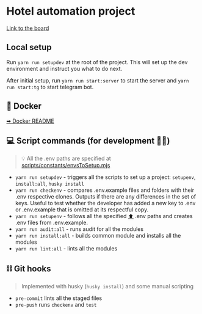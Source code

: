 # Hotel automation project

[Link to the board](https://github.com/Quipex/HotelAutomation/projects/1)

## Local setup

Run `yarn run setupdev` at the root of the project. This will set up the dev environment and instruct you what to do
next.

After initial setup, run `yarn run start:server` to start the server and `yarn run start:tg` to start telegram bot.

## 🐳 Docker

[➡ Docker README](.docker/README.md)

## 💻 Script commands (for development 👷‍♂️)

> 💡 All the .env paths are specified at [scripts/constants/envsToSetup.mjs](scripts/constants/envsToSetup.mjs)

- `yarn run setupdev` - triggers all the scripts to set up a project: `setupenv`, `install:all`, `husky install`
- `yarn run checkenv` - compares .env.example files and folders with their .env respective clones. Outputs if there are
  any differences in the set of keys. Useful to test whether the developer has added a new key to .env or .env.example
  that is omitted at its respectful copy.
- `yarn run setupenv` - follows all the specified [⬆](scripts/constants/envsToSetup.mjs) .env paths and creates .env
  files from .env.example.
- `yarn run audit:all` - runs audit for all the modules
- `yarn run install:all` - builds common module and installs all the modules
- `yarn run lint:all` - lints all the modules

## ⛓ Git hooks

> Implemented with husky (`husky install`) and some manual scripting

- `pre-commit` lints all the staged files
- `pre-push` runs `checkenv` and `test`
